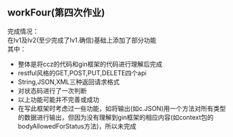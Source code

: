 ## workFour(第四次作业)  
完成情况：  
在lv1及lv2(至少完成了lv1.确信)基础上添加了部分功能  
其中：  
- 整体是将ccz的代码和gin框架的代码进行理解后完成  
- restful风格的GET,POST,PUT,DELETE四个api  
- String,JSON,XML三种返回请求格式  
- 对状态码进行了一次判断  
- 以上功能可能并不完善或成功  
- 在写此框架时考虑过一些功能，如将输出(如c.JSON)用一个方法对所有类型的数据进行输出，但因为没有理解到gin框架的相应内容(如context包的bodyAllowedForStatus方法)，所以未完成  
